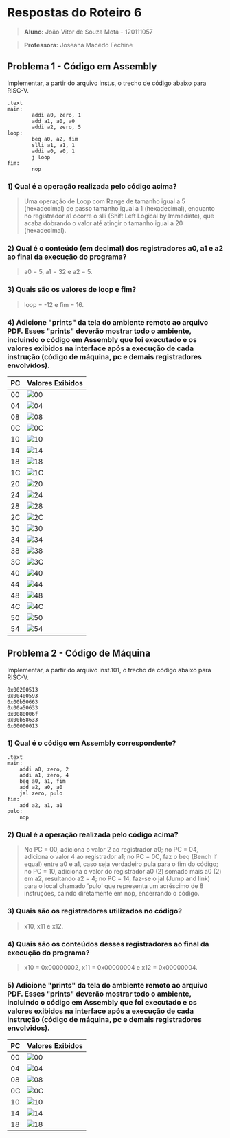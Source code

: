 # Respostas do Roteiro 6 

>**Aluno:** João Vitor de Souza Mota - 120111057

>**Professora:** Joseana Macêdo Fechine

## Problema 1 - Código em Assembly

Implementar, a partir do arquivo inst.s, o trecho de código abaixo para RISC-V.

```
.text
main:
        addi a0, zero, 1
        add a1, a0, a0
        addi a2, zero, 5
loop:   
        beq a0, a2, fim
        slli a1, a1, 1
        addi a0, a0, 1
        j loop
fim:
        nop
```

### 1) Qual é a operação realizada pelo código acima?

>Uma operação de Loop com Range de tamanho igual a 5 (hexadecimal) de passo tamanho igual a 1 (hexadecimal), enquanto no registrador a1 ocorre o slli (Shift Left Logical by Immediate), que acaba dobrando o valor até atingir o tamanho igual a 20 (hexadecimal).  

### 2) Qual é o conteúdo (em decimal) dos registradores a0, a1 e a2 ao final da execução do programa?

>a0 = 5, a1 = 32 e a2 = 5.


### 3) Quais são os valores de loop e fim?

>loop = -12 e fim = 16.

### 4) Adicione "prints" da tela do ambiente remoto ao arquivo PDF. Esses "prints" deverão mostrar todo o ambiente, incluindo o código em Assembly que foi executado e os valores exibidos na interface após a execução de cada instrução (código de máquina, pc e demais registradores envolvidos).

| PC | Valores Exibidos |
| -- | -- |
| 00 | ![00](/imagens/Questao1PC00.png) |
| 04 | ![04](/imagens/Questao1PC04.png) |
| 08 | ![08](/imagens/Questao1PC08.png) |
| 0C | ![0C](/imagens/Questao1PC0C.png) |
| 10 | ![10](/imagens/Questao1PC10.png) |
| 14 | ![14](/imagens/Questao1PC14.png) |
| 18 | ![18](/imagens/Questao1PC18.png) |
| 1C | ![1C](/imagens/Questao1PC1C.png) |
| 20 | ![20](/imagens/Questao1PC20.png) |
| 24 | ![24](/imagens/Questao1PC24.png) |
| 28 | ![28](/imagens/Questao1PC28.png) |
| 2C | ![2C](/imagens/Questao1PC2C.png) |
| 30 | ![30](/imagens/Questao1PC30.png) |
| 34 | ![34](/imagens/Questao1PC34.png) |
| 38 | ![38](/imagens/Questao1PC38.png) |
| 3C | ![3C](/imagens/Questao1PC3C.png) |
| 40 | ![40](/imagens/Questao1PC40.png) |
| 44 | ![44](/imagens/Questao1PC44.png) |
| 48 | ![48](/imagens/Questao1PC48.png) |
| 4C | ![4C](/imagens/Questao1PC4C.png) |
| 50 | ![50](/imagens/Questao1PC50.png) |
| 54 | ![54](/imagens/Questao1PC54.png) |

## Problema 2 - Código de Máquina

Implementar, a partir do arquivo inst.101, o trecho de código abaixo para RISC-V.

```
0x00200513
0x00400593
0x00b50663
0x00a50633
0x0080006f
0x00b58633
0x00000013
```

### 1) Qual é o código em Assembly correspondente?

```
.text
main:
    addi a0, zero, 2
    addi a1, zero, 4
    beq a0, a1, fim
    add a2, a0, a0
    jal zero, pulo
fim:
    add a2, a1, a1
pulo:
	nop
```

### 2) Qual é a operação realizada pelo código acima?

> No PC = 00, adiciona o valor 2 ao registrador a0; no PC = 04, adiciona o valor 4 ao registrador a1; no PC = 0C, faz o beq (Bench if equal) entre a0 e a1, caso seja verdadeiro pula para o fim do código; no PC = 10, adiciona o valor do registrador a0 (2) somado mais a0 (2) em a2, resultando a2 = 4; no PC = 14, faz-se o jal (Jump and link) para o local chamado 'pulo' que representa um acréscimo de 8 instruções, caindo diretamente em nop, encerrando o código.    

### 3) Quais são os registradores utilizados no código?

>x10, x11 e x12.

### 4) Quais são os conteúdos desses registradores ao final da execução do programa?

>x10 = 0x00000002, x11 = 0x00000004 e x12 = 0x00000004.

### 5) Adicione "prints" da tela do ambiente remoto ao arquivo PDF. Esses "prints" deverão mostrar todo o ambiente, incluindo o código em Assembly que foi executado e os valores exibidos na interface após a execução de cada instrução (código de máquina, pc e demais registradores envolvidos).

| PC | Valores Exibidos |
| -- | -- |
| 00 | ![00](/imagens/Questao2PC00.png) |
| 04 | ![04](/imagens/Questao2PC04.png) |
| 08 | ![08](/imagens/Questao2PC08.png) |
| 0C | ![0C](/imagens/Questao2PC0C.png) |
| 10 | ![10](/imagens/Questao2PC10.png) |
| 14 | ![14](/imagens/Questao2PC14.png) |
| 18 | ![18](/imagens/Questao2PC18.png) |